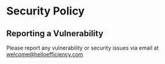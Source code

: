 # Security Policy

## Reporting a Vulnerability

Please report any vulnerability or security issues via email at welcome@helloefficiency.com